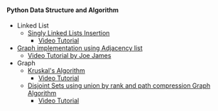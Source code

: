 #### Python Data Structure and Algorithm

 - Linked List
   - [Singly Linked Lists Insertion](a00100_singly_linked_lists_insertion.ipynb)
     - [Video Tutorial](https://www.youtube.com/watch?v=FSsriWQ0qYE&list=PL5tcWHG-UPH112e7AN7C-fwDVPVrt0wpV&index=5)
 - [Graph implementation using Adjacency list](a00600_graph_adjacency_list.ipynb)
   - [Video Tutorial by Joe James](https://www.youtube.com/watch?v=HDUzBEG1GlA)
 - Graph
   - [Kruskal\'s Algorithm](a00603_graph_kruskal_algorithm.ipynb)
     - [Video Tutorial](https://www.youtube.com/watch?v=EjVHtpWkIho)
   - [Disjoint Sets using union by rank and path compression Graph Algorithm](a00604_disjoint_sets_using_union_by_rank_and_path_compression_graph_algorithm.ipynb)
     - [Video Tutorial](https://www.youtube.com/watch?v=ID00PMy0-vE)